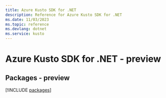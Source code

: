 ```yaml
---
title: Azure Kusto SDK for .NET
description: Reference for Azure Kusto SDK for .NET
ms.date: 11/03/2023
ms.topic: reference
ms.devlang: dotnet
ms.service: kusto
---
```

# Azure Kusto SDK for .NET - preview
## Packages - preview
[!INCLUDE [packages](kusto-index.md)]